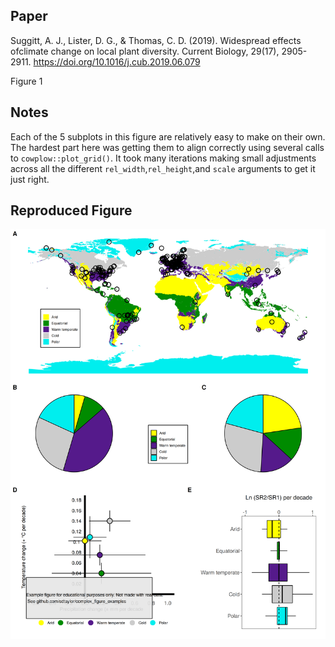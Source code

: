 ## Paper
Suggitt, A. J., Lister, D. G., & Thomas, C. D. (2019). Widespread effects ofclimate change on local plant diversity. Current Biology, 29(17), 2905-2911. https://doi.org/10.1016/j.cub.2019.06.079

Figure 1

## Notes

Each of the 5 subplots in this figure are relatively easy to make on their own. The hardest part here was getting them to align correctly using several calls to `cowplow::plot_grid()`. It took many iterations making small adjustments across all the different `rel_width`,`rel_height`,and `scale` arguments to get it just right. 

## Reproduced Figure
![](https://raw.githubusercontent.com/sdtaylor/complex_figure_examples/master/suggitt2019/suggitt2019_final.png)

